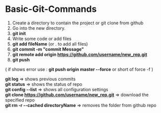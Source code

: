 # Basic-Git-Commands

1. Create a directory to contain the project or git clone from github
2. Go into the new directory.
3. **git init**
4. Write some code or add files
5. **git add fileName** (or . to add all files)
6. **git commit -m "commit Message"**
7. **git remote add origin https://github.com/username/new_rep.git**
8. **git push**

( if shows error use :
    **git push origin master --force**
    or short of force -f )


**git log**                                           => shows previous commits  
**git status**                                        => shows the status of repo  
**git config --list**                                 => shows all configuration settings  
**git clone https://github.com/username/new_rep.git** => download the specified repo  
**git rm -r --cached directoryName**                  => removes the folder from github repo  
